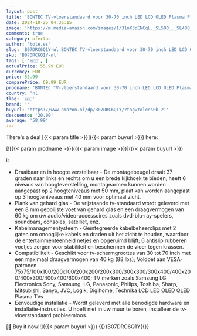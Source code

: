 ```yaml
---
layout: post
title: 'BONTEC TV-vloerstandaard voor 30-70 inch LED LCD OLED Plasma Platte Gebogen TV s  in hoogte verstelbare hoge TV-standaard met beugels tot 40 kg  max. VESA 600x400mm'
date: 2024-10-25 04:36:15
image: 'https://m.media-amazon.com/images/I/31nX3pENCqL._SL500_._SL400_.jpg'
comments: true
category: ofertas
author: 'tole.es'
slug: 'B07DRC6Q1Y-nl BONTEC TV-vloerstandaard voor 30-70 inch LED LCD OLED...'
sku: 'B07DRC6Q1Y-nl'
tags: [ '🇳🇱', ]
actualPrice: 55.99 EUR
currency: EUR
price: 55.99
comparePrice: 69.99 EUR
prodname: 'BONTEC TV-vloerstandaard voor 30-70 inch LED LCD OLED Plasma Platte Gebogen TV s  in hoogte verstelbare hoge TV-standaard met beugels tot 40 kg  max. VESA 600x400mm'
country: 'nl'
flag: '🇳🇱'
brand: ''
buyurl: 'https://www.amazon.nl/dp/B07DRC6Q1Y/?tag=tolees0b-21'
descuento: '20.00'
average: '58.99'
---
```


There's a deal [{{< param title >}}]({{< param buyurl >}})  here:

[![{{< param prodname >}}]({{< param image >}})]({{< param buyurl >}})

ℹ️:

- Draaibaar en in hoogte verstelbaar - De montagebeugel draait 37 graden naar links en rechts om u een brede kijkhoek te bieden; heeft 6 niveaus van hoogteverstelling, montagearmen kunnen worden aangepast op 2 hoogteniveaus met 50 mm, plaat kan worden aangepast op 3 hoogteniveaus met 40 mm voor optimaal zicht.
- Plank van gehard glas - De vrijstaande tv-standaard wordt geleverd met een 8 mm gepolijste voet van gehard glas en een draagvermogen van 60 kg om uw audio/video-accessoires zoals dvd-blu-ray-spelers, soundbars, consoles, satelliet, enz.
- Kabelmanagementysteem - Geïntegreerde kabelbeheerclips met 2 gaten om onooglijke kabels en draden uit het zicht te houden, waardoor de entertainmenteenheid netjes en opgeruimd blijft; 6 antislip rubberen voetjes zorgen voor stabiliteit en beschermen de vloer tegen krassen.
- Compatibiliteit - Geschikt voor tv-schermgroottes van 30 tot 70 inch met een maximaal draagvermogen van 40 kg (88 lbs); Voldoet aan VESA-patronen 75x75/100x100/200x100/200x200/200x300/300x300/300x400/400x200/400x300/400x400/600x400; TV merken zoals Samsung LG Electronics Sony, Samsung, LG, Panasonic, Philips, Toshiba, Sharp, Mitsubishi, Sanyo, JVC, Logik, Digihome, Technika LCD LED OLED QLED Plasma TVs
- Eenvoudige installatie - Wordt geleverd met alle benodigde hardware en installatie-instructies. U hoeft niet in uw muur te boren, installeer de tv-vloerstandaard probleemloos.

[🛒 Buy it now!!]({{< param buyurl >}})
{{<world>}}B07DRC6Q1Y{{</world>}}
